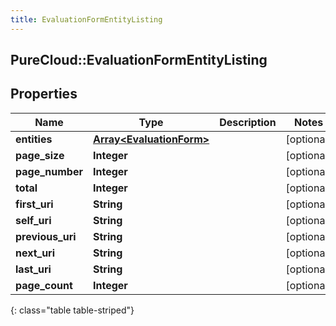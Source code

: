 ```yaml
---
title: EvaluationFormEntityListing
---
```

## PureCloud::EvaluationFormEntityListing

## Properties

|Name | Type | Description | Notes|
|------------ | ------------- | ------------- | -------------|
| **entities** | [**Array&lt;EvaluationForm&gt;**](EvaluationForm.html) |  | [optional] |
| **page_size** | **Integer** |  | [optional] |
| **page_number** | **Integer** |  | [optional] |
| **total** | **Integer** |  | [optional] |
| **first_uri** | **String** |  | [optional] |
| **self_uri** | **String** |  | [optional] |
| **previous_uri** | **String** |  | [optional] |
| **next_uri** | **String** |  | [optional] |
| **last_uri** | **String** |  | [optional] |
| **page_count** | **Integer** |  | [optional] |
{: class="table table-striped"}


